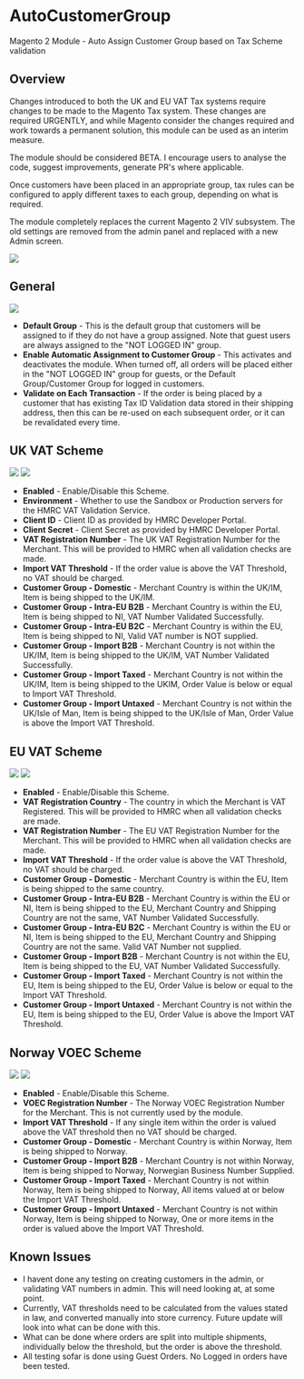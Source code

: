 <h1>AutoCustomerGroup</h1>
<p>Magento 2 Module - Auto Assign Customer Group based on Tax Scheme validation</p>
<h2>Overview</h2>
<p>Changes introduced to both the UK and EU VAT Tax systems require changes to be made to the Magento Tax system. These changes are required URGENTLY, and while Magento consider the changes required and work towards a permanent solution, this module can be used as an interim measure.</p>
<p>The module should be considered BETA. I encourage users to analyse the code, suggest improvements, generate PR's where applicable.</p>
<p>Once customers have been placed in an appropriate group, tax rules can be configured to apply different taxes to each group, depending on what is required.</p>
<p>The module completely replaces the current Magento 2 VIV subsystem. The old settings are removed from the admin panel and replaced with a new Admin screen.</p>
<img src="images/menu.png">
<h2>General</h2>
<img src="images/general.png">
<ul>
<li><b>Default Group</b> - This is the default group that customers will be assigned to if they do not have a group assigned. Note that guest users are always assigned to the "NOT LOGGED IN" group.</li>
<li><b>Enable Automatic Assignment to Customer Group</b> - This activates and deactivates the module. When turned off, all orders will be placed either in the "NOT LOGGED IN" group for guests, or the Default Group/Customer Group for logged in customers.</li>
<li><b>Validate on Each Transaction</b> - If the order is being placed by a customer that has existing Tax ID Validation data stored in their shipping address, then this can be re-used on each subsequent order, or it can be revalidated every time.</li>
</ul>
<h2>UK VAT Scheme</h2>
<img src="images/ukvat1.png">
<img src="images/ukvat2.png">
<ul>
<li><b>Enabled</b> - Enable/Disable this Scheme.</li>
<li><b>Environment</b> - Whether to use the Sandbox or Production servers for the HMRC VAT Validation Service.</li>
<li><b>Client ID</b> - Client ID as provided by HMRC Developer Portal.</li>
<li><b>Client Secret</b> - Client Secret as provided by HMRC Developer Portal.</li>
<li><b>VAT Registration Number</b> - The UK VAT Registration Number for the Merchant. This will be provided to HMRC when all validation checks are made.</li>
<li><b>Import VAT Threshold</b> - If the order value is above the VAT Threshold, no VAT should be charged.</li>
<li><b>Customer Group - Domestic</b> - Merchant Country is within the UK/IM, Item is being shipped to the UK/IM.</li>
<li><b>Customer Group - Intra-EU B2B</b> - Merchant Country is within the EU, Item is being shipped to NI, VAT Number Validated Successfully.</li>
<li><b>Customer Group - Intra-EU B2C</b> - Merchant Country is within the EU, Item is being shipped to NI, Valid VAT number is NOT supplied.</li>
<li><b>Customer Group - Import B2B</b> - Merchant Country is not within the UK/IM, Item is being shipped to the UK/IM, VAT Number Validated Successfully.</li>
<li><b>Customer Group - Import Taxed</b> - Merchant Country is not within the UK/IM, Item is being shipped to the UKIM, Order Value is below or equal to Import VAT Threshold.</li>
<li><b>Customer Group - Import Untaxed</b> - Merchant Country is not within the UK/Isle of Man, Item is being shipped to the UK/Isle of Man, Order Value is above the Import VAT Threshold.</li>
</ul>

<h2>EU VAT Scheme</h2>
<img src="images/euvat1.png">
<img src="images/euvat2.png">
<ul>
<li><b>Enabled</b> - Enable/Disable this Scheme.</li>
<li><b>VAT Registration Country</b> - The country in which the Merchant is VAT Registered. This will be provided to HMRC when all validation checks are made.</li>
  <li><b>VAT Registration Number</b> - The EU VAT Registration Number for the Merchant. This will be provided to HMRC when all validation checks are made.</li>
<li><b>Import VAT Threshold</b> - If the order value is above the VAT Threshold, no VAT should be charged.</li>
<li><b>Customer Group - Domestic</b> - Merchant Country is within the EU, Item is being shipped to the same country.</li>
<li><b>Customer Group - Intra-EU B2B</b> - Merchant Country is within the EU or NI, Item is being shipped to the EU, Merchant Country and Shipping Country are not the same, VAT Number Validated Successfully.</li>
<li><b>Customer Group - Intra-EU B2C</b> - Merchant Country is within the EU or NI, Item is being shipped to the EU, Merchant Country and Shipping Country are not the same. Valid VAT Number not supplied.</li>
<li><b>Customer Group - Import B2B</b> - Merchant Country is not within the EU, Item is being shipped to the EU, VAT Number Validated Successfully.</li>
<li><b>Customer Group - Import Taxed</b> - Merchant Country is not within the EU, Item is being shipped to the EU, Order Value is below or equal to the Import VAT Threshold.</li>
<li><b>Customer Group - Import Untaxed</b> - Merchant Country is not within the EU, Item is being shipped to the EU, Order Value is above the Import VAT Threshold.</li>
</ul>

<h2>Norway VOEC Scheme</h2>
<img src="images/norwayvoec1.png">
<img src="images/norwayvoec2.png">
<ul>
<li><b>Enabled</b> - Enable/Disable this Scheme.</li>
<li><b>VOEC Registration Number</b> - The Norway VOEC Registration Number for the Merchant. This is not currently used by the module.</li>
<li><b>Import VAT Threshold</b> - If any single item within the order is valued above the VAT threshold then no VAT should be charged.</li>
<li><b>Customer Group - Domestic</b> - Merchant Country is within Norway, Item is being shipped to Norway.</li>
<li><b>Customer Group - Import B2B</b> - Merchant Country is not within Norway, Item is being shipped to Norway, Norwegian Business Number Supplied.</li>
<li><b>Customer Group - Import Taxed</b> - Merchant Country is not within Norway, Item is being shipped to Norway, All items valued at or below the Import VAT Threshold.</li>
<li><b>Customer Group - Import Untaxed</b> - Merchant Country is not within Norway, Item is being shipped to Norway, One or more items in the order is valued above the Import VAT Threshold.</li>
</ul>
<h2>Known Issues</h2>
<ul>
<li>I havent done any testing on creating customers in the admin, or validating VAT numbers in admin. This will need looking at, at some point.</li>
<li>Currently, VAT thresholds need to be calculated from the values stated in law, and converted manually into store currency. Future update will
 look into what can be done with this.</li>
<li>What can be done where orders are split into multiple shipments, individually below the threshold, but the order is above the threshold.</li>
<li>All testing sofar is done using Guest Orders. No Logged in orders have been tested.</li>
</ul>
